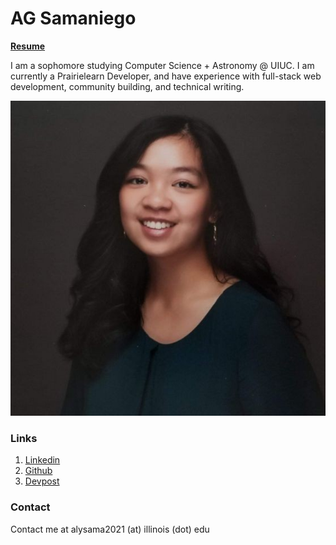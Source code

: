 # AG Samaniego

**[Resume](https://github.com/AG-Samaniego/AG-Samaniego.github.io/blob/main/AlysaGem-Samaniego-Resume.pdf)**

I am a sophomore studying Computer Science + Astronomy @ UIUC. I am currently a Prairielearn Developer, and have experience with full-stack web development, community building, and technical writing.

![Headshot](https://github.com/AG-Samaniego/AG-Samaniego.github.io/blob/main/Headshot%20Linkedin.jpg)

### Links
1. [Linkedin](https://www.linkedin.com/in/ag-samaniego/)
2. [Github](https://github.com/AG-Samaniego)
3. [Devpost](https://devpost.com/sotera-gem)

### Contact
Contact me at alysama2021 (at) illinois (dot) edu
